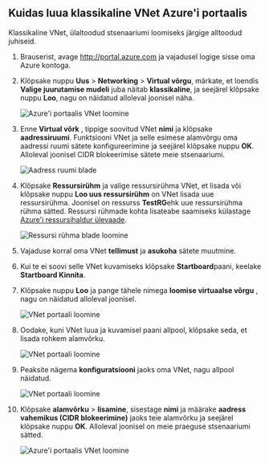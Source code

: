 ## <a name="how-to-create-a-classic-vnet-in-the-azure-portal"></a>Kuidas luua klassikaline VNet Azure'i portaalis

Klassikaline VNet, ülaltoodud stsenaariumi loomiseks järgige alltoodud juhiseid.

1. Brauserist, avage http://portal.azure.com ja vajadusel logige sisse oma Azure kontoga.
2. Klõpsake nuppu **Uus** > **Networking** > **Virtual võrgu**, märkate, et loendis **Valige juurutamise mudeli** juba näitab **klassikaline**, ja seejärel klõpsake nuppu **Loo**, nagu on näidatud alloleval joonisel näha.

    ![Azure'i portaalis VNet loomine](./media/virtual-networks-create-vnet-classic-pportal-include/vnet-create-pportal-figure1.gif)

3. Enne **Virtual võrk** , tippige soovitud VNet **nimi** ja klõpsake **aadressiruumi**. Funktsiooni VNet ja selle esimese alamvõrgu oma aadressi ruumi sätete konfigureerimine ja seejärel klõpsake nuppu **OK**. Alloleval joonisel CIDR blokeerimise sätete meie stsenaariumi.

    ![Aadress ruumi blade](./media/virtual-networks-create-vnet-classic-pportal-include/vnet-create-pportal-figure2.png)

4. Klõpsake **Ressursirühm** ja valige ressursirühma VNet, et lisada või klõpsake nuppu **Loo uus ressursirühm** on VNet lisada uue ressursirühma. Joonisel on ressurss **TestRG**ehk uue ressursirühma rühma sätted. Ressursi rühmade kohta lisateabe saamiseks külastage [Azure'i ressursihaldur ülevaade](../articles/virtual-network/resource-group-overview.md#resource-groups).

    ![Ressursi rühma blade loomine](./media/virtual-networks-create-vnet-classic-pportal-include/vnet-create-pportal-figure3.png)

5. Vajaduse korral oma VNet **tellimust** ja **asukoha** sätete muutmine. 

6. Kui te ei soovi selle VNet kuvamiseks klõpsake **Startboard**paani, keelake **Startboard Kinnita**. 

7. Klõpsake nuppu **Loo** ja pange tähele nimega **loomise virtuaalse võrgu** , nagu on näidatud alloleval joonisel.

    ![VNet portaali loomine](./media/virtual-networks-create-vnet-classic-pportal-include/vnet-create-pportal-figure4.png)

8. Oodake, kuni VNet luua ja kuvamisel paani allpool, klõpsake seda, et lisada rohkem alamvõrku.

    ![VNet portaali loomine](./media/virtual-networks-create-vnet-classic-pportal-include/vnet-create-pportal-figure5.png)

9. Peaksite nägema **konfiguratsiooni** jaoks oma VNet, nagu allpool näidatud. 

    ![VNet portaali loomine](./media/virtual-networks-create-vnet-classic-pportal-include/vnet-create-pportal-figure6.png)

10. Klõpsake **alamvõrku** > **lisamine**, sisestage **nimi** ja määrake **aadress vahemikus (CIDR blokeerimine)** jaoks teie alamvõrku ja seejärel klõpsake nuppu **OK**. Alloleval joonisel on meie praeguse stsenaariumi sätted.

    ![Azure'i portaalis VNet loomine](./media/virtual-networks-create-vnet-classic-pportal-include/vnet-create-pportal-figure7.gif)